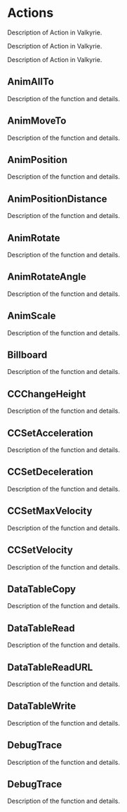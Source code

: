 # Actions
Description of Action in Valkyrie.

Description of Action in Valkyrie.

Description of Action in Valkyrie. 

## AnimAllTo
Description of the function and details. 

## AnimMoveTo
Description of the function and details. 

## AnimPosition
Description of the function and details. 

## AnimPositionDistance
Description of the function and details. 

## AnimRotate
Description of the function and details. 

## AnimRotateAngle
Description of the function and details.

## AnimScale
Description of the function and details.

## Billboard
Description of the function and details.

## CCChangeHeight
Description of the function and details.

## CCSetAcceleration
Description of the function and details.

## CCSetDeceleration
Description of the function and details.

## CCSetMaxVelocity
Description of the function and details.

## CCSetVelocity
Description of the function and details.

## DataTableCopy
Description of the function and details.

## DataTableRead
Description of the function and details.

## DataTableReadURL
Description of the function and details.

## DataTableWrite
Description of the function and details.

## DebugTrace
Description of the function and details.

## DebugTrace
Description of the function and details.

